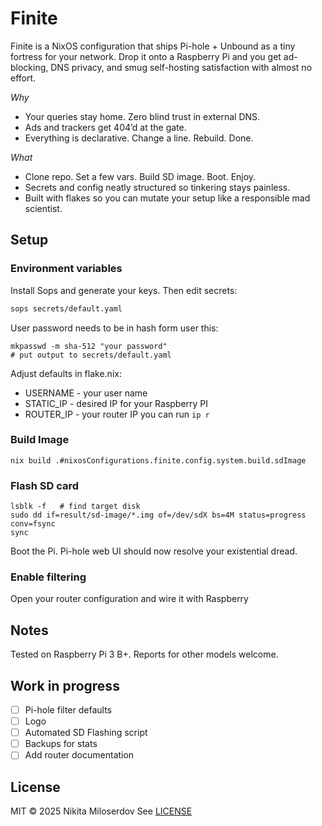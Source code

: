 # Finite

Finite is a NixOS configuration that ships Pi-hole + Unbound as a tiny fortress for your network. Drop it onto a Raspberry Pi and you get ad-blocking, DNS privacy, and smug self-hosting satisfaction with almost no effort.

_Why_

- Your queries stay home. Zero blind trust in external DNS.
- Ads and trackers get 404’d at the gate.
- Everything is declarative. Change a line. Rebuild. Done.

_What_

- Clone repo. Set a few vars. Build SD image. Boot. Enjoy.
- Secrets and config neatly structured so tinkering stays painless.
- Built with flakes so you can mutate your setup like a responsible mad scientist.

## Setup

### Environment variables

Install Sops and generate your keys. Then edit secrets:

```bash
sops secrets/default.yaml
```

User password needs to be in hash form user this:

```
mkpasswd -m sha-512 "your password"
# put output to secrets/default.yaml
```

Adjust defaults in flake.nix:

- USERNAME - your user name
- STATIC_IP - desired IP for your Raspberry PI
- ROUTER_IP - your router IP you can run `ip r`

### Build Image

```
nix build .#nixosConfigurations.finite.config.system.build.sdImage
```

### Flash SD card

```
lsblk -f   # find target disk
sudo dd if=result/sd-image/*.img of=/dev/sdX bs=4M status=progress conv=fsync
sync
```

Boot the Pi. Pi-hole web UI should now resolve your existential dread.

### Enable filtering

Open your router configuration and wire it with Raspberry

## Notes

Tested on Raspberry Pi 3 B+. Reports for other models welcome.

## Work in progress

- [ ] Pi-hole filter defaults
- [ ] Logo
- [ ] Automated SD Flashing script
- [ ] Backups for stats
- [ ] Add router documentation

## License

MIT © 2025 Nikita Miloserdov
See [LICENSE](./LICENSE)
